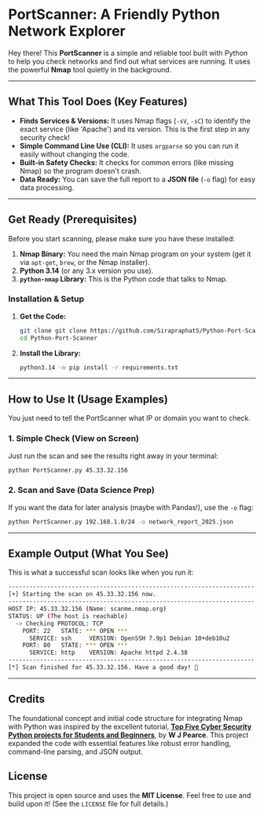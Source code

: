 # PortScanner: A Friendly Python Network Explorer

Hey there! This **PortScanner** is a simple and reliable tool built with Python to help you check networks and find out what services are running. It uses the powerful **Nmap** tool quietly in the background.

---

## What This Tool Does (Key Features)

* **Finds Services & Versions:** It uses Nmap flags (`-sV`, `-sC`) to identify the exact service (like 'Apache') and its version. This is the first step in any security check!
* **Simple Command Line Use (CLI):** It uses `argparse` so you can run it easily without changing the code.
* **Built-in Safety Checks:** It checks for common errors (like missing Nmap) so the program doesn't crash.
* **Data Ready:** You can save the full report to a **JSON file** (`-o` flag) for easy data processing.

---

## Get Ready (Prerequisites)

Before you start scanning, please make sure you have these installed:

1.  **Nmap Binary:** You need the main Nmap program on your system (get it via `apt-get`, `brew`, or the Nmap installer).
2.  **Python 3.14** (or any 3.x version you use).
3.  **`python-nmap` Library:** This is the Python code that talks to Nmap.

### Installation & Setup

1.  **Get the Code:**
    ```bash
    git clone git clone https://github.com/SirapraphatS/Python-Port-Scanner.git
    cd Python-Port-Scanner
    ```

2.  **Install the Library:**
    ```bash
    python3.14 -m pip install -r requirements.txt
    ```

---

## How to Use It (Usage Examples)

You just need to tell the PortScanner what IP or domain you want to check.

### 1. Simple Check (View on Screen)

Just run the scan and see the results right away in your terminal:

```bash
python PortScanner.py 45.33.32.156
````

### 2\. Scan and Save (Data Science Prep)

If you want the data for later analysis (maybe with Pandas\!), use the `-o` flag:

```bash
python PortScanner.py 192.168.1.0/24 -o network_report_2025.json
```

-----

## Example Output (What You See)

This is what a successful scan looks like when you run it:

```bash
----------------------------------------------------------------------
[+] Starting the scan on 45.33.32.156 now.
----------------------------------------------------------------------
HOST IP: 45.33.32.156 (Name: scanme.nmap.org)
STATUS: UP (The host is reachable)
  -> Checking PROTOCOL: TCP
    PORT: 22   STATE: *** OPEN ***
      SERVICE: ssh     VERSION: OpenSSH 7.9p1 Debian 10+deb10u2
    PORT: 80   STATE: *** OPEN ***
      SERVICE: http    VERSION: Apache httpd 2.4.38
----------------------------------------------------------------------
[*] Scan finished for 45.33.32.156. Have a good day! 👋
```

-----
## Credits
The foundational concept and initial code structure for integrating Nmap with Python was inspired by the excellent tutorial, **[Top Five Cyber Security Python projects for Students and Beginners](https://youtu.be/tbhYxd2sfAE?si=b56JUPDyLLBJEt1Q)**, by **W J Pearce**. This project expanded the code with essential features like robust error handling, command-line parsing, and JSON output.

## License

This project is open source and uses the **MIT License**. Feel free to use and build upon it\! (See the `LICENSE` file for full details.)
